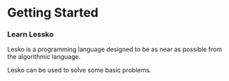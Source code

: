 # Getting Started

### Learn Lessko

Lesko is a programming language designed to be as near as possible from the algorithmic language.

Lesko can be used to solve some basic problems.

